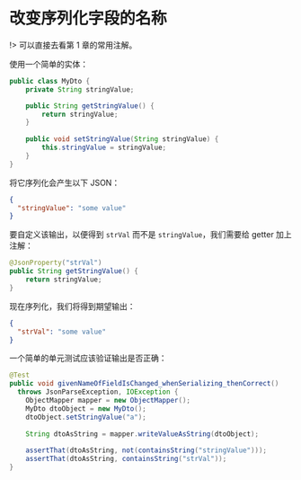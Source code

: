 # 改变序列化字段的名称

!> 可以直接去看第 1 章的常用注解。

使用一个简单的实体：

```java
public class MyDto {
    private String stringValue;

    public String getStringValue() {
        return stringValue;
    }
    
    public void setStringValue(String stringValue) {
        this.stringValue = stringValue;
    }
}
```

将它序列化会产生以下 JSON：

```json
{
  "stringValue": "some value"
}
```

要自定义该输出，以便得到 `strVal` 而不是 `stringValue`，我们需要给 getter 加上注解：

```java
@JsonProperty("strVal")
public String getStringValue() {
    return stringValue;
}
```

现在序列化，我们将得到期望输出：

```json
{
  "strVal": "some value"
}
```

一个简单的单元测试应该验证输出是否正确：

```java
@Test
public void givenNameOfFieldIsChanged_whenSerializing_thenCorrect()
  throws JsonParseException, IOException {
    ObjectMapper mapper = new ObjectMapper();
    MyDto dtoObject = new MyDto();
    dtoObject.setStringValue("a");
    
    String dtoAsString = mapper.writeValueAsString(dtoObject);
    
    assertThat(dtoAsString, not(containsString("stringValue")));
    assertThat(dtoAsString, containsString("strVal"));
}

```
